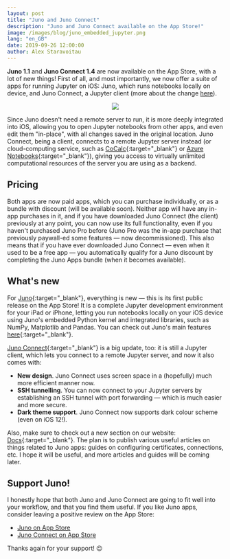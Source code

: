```yaml
---
layout: post
title: "Juno and Juno Connect"
description: "Juno and Juno Connect available on the App Store!"
image: /images/blog/juno_embedded_jupyter.png
lang: "en_GB"
date: 2019-09-26 12:00:00
author: Alex Staravoitau
---
```


**Juno 1.1** and **Juno Connect 1.4** are now available on the App Store, with a lot of new things! First of all, and most importantly, we now offer a suite of apps for running Jupyter on iOS: Juno, which runs notebooks locally on device, and Juno Connect, a Jupyter client (more about the change [here](/blog/juno-embedded-jupyter#what-happens-to-jupyter-client)). 

<!--more-->

<div style="text-align: center;">
	<img src="{{ "/images/blog/juno_embedded_jupyter.png" | prepend: site.baseurl }}">
</div>

Since Juno doesn't need a remote server to run, it is more deeply integrated into iOS, allowing you to open Jupyter notebooks from other apps, and even edit them "in-place", with all changes saved in the original location. Juno Connect, being a client, connects to a remote Jupyter server instead (or cloud-computing service, such as [CoCalc](http://cocalc.com){:target="_blank"} or [Azure Notebooks](https://notebooks.azure.com){:target="_blank"}), giving you access to virtually unlimited computational resources of the server you are using as a backend.


## Pricing

Both apps are now paid apps, which you can purchase individually, or as a bundle with discount (will be available soon). Neither app will have any in-app purchases in it, and if you have downloaded Juno Connect (the client) previously at any point, you can now use its full functionality, even if you haven't purchased Juno Pro before (Juno Pro was the in-app purchase that previously paywall-ed some features — now decommissioned). This also means that if you have ever downloaded Juno Connect — even when it used to be a free app — you automatically qualify for a Juno discount by completing the Juno Apps bundle (when it becomes available).

## What's new

For [Juno](https://apps.apple.com/app/id1462586500){:target="_blank"}, everything is new — this is its first public release on the App Store! It is a complete Jupyter development environment for your iPad or iPhone, letting you run notebooks locally on your iOS device using Juno's embedded Python kernel and integrated libraries, such as NumPy, Matplotlib and Pandas. You can check out Juno's main features [here](/){:target="_blank"}.

[Juno Connect](https://apps.apple.com/app/id1315744137){:target="_blank"} is a big update, too: it is still a Jupyter client, which lets you connect to a remote Jupyter server, and now it also comes with:
* **New design**. Juno Connect uses screen space in a (hopefully) much more efficient manner now.
* **SSH tunnelling**. You can now connect to your Jupyter servers by establishing an SSH tunnel with port forwarding — which is much easier and more secure.
* **Dark theme support**. Juno Connect now supports dark colour scheme (even on iOS 12!).

Also, make sure to check out a new section on our website: [Docs](/docs){:target="_blank"}. The plan is to publish various useful articles on things related to Juno apps: guides on configuring certificates, connections, etc. I hope it will be useful, and more articles and guides will be coming later.


## Support Juno!
I honestly hope that both Juno and Juno Connect are going to fit well into your workflow, and that you find them useful. If you like Juno apps, consider leaving a positive review on the App Store:
* [Juno on App Store](https://apps.apple.com/app/id1462586500)
* [Juno Connect on App Store](https://apps.apple.com/app/id1315744137)

Thanks again for your support! 😉